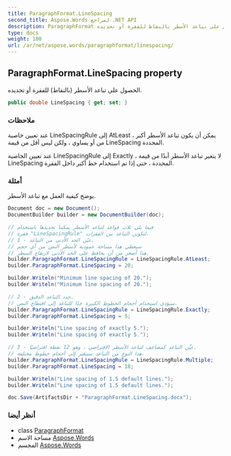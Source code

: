 ```yaml
---
title: ParagraphFormat.LineSpacing
second_title: Aspose.Words لمراجع .NET API
description: ParagraphFormat ملكية. الحصول على تباعد الأسطر بالنقاط للفقرة أو تحديده.
type: docs
weight: 180
url: /ar/net/aspose.words/paragraphformat/linespacing/
---
```

## ParagraphFormat.LineSpacing property

الحصول على تباعد الأسطر (بالنقاط) للفقرة أو تحديده.

```csharp
public double LineSpacing { get; set; }
```

### ملاحظات

عند تعيين خاصية LineSpacingRule إلى AtLeast ، يمكن أن يكون تباعد الأسطر أكبر من أو يساوي ، ولكن ليس أقل من قيمة LineSpacing المحددة.

عند تعيين الخاصية LineSpacingRule إلى Exactly ، لا يتغير تباعد الأسطر أبدًا من قيمة LineSpacing المحددة ، حتى إذا تم استخدام خط أكبر داخل الفقرة.

### أمثلة

يوضح كيفية العمل مع تباعد الأسطر.

```csharp
Document doc = new Document();
DocumentBuilder builder = new DocumentBuilder(doc);

// فيما يلي ثلاث قواعد لتباعد الأسطر يمكننا تحديدها باستخدام
// فقرة "LineSpacingRule" لتكوين التباعد بين الفقرات.
// 1 - عيّن الحد الأدنى من التباعد.
// سيعطي هذا مساحة عمودية لأسطر النص من أي حجم
// هذا أصغر من أن يحافظ على الحد الأدنى لارتفاع السطر.
builder.ParagraphFormat.LineSpacingRule = LineSpacingRule.AtLeast;
builder.ParagraphFormat.LineSpacing = 20;

builder.Writeln("Minimum line spacing of 20.");
builder.Writeln("Minimum line spacing of 20.");

// 2 - حدد التباعد الدقيق.
// سيؤدي استخدام أحجام الخطوط الكبيرة جدًا للتباعد إلى اقتطاع النص.
builder.ParagraphFormat.LineSpacingRule = LineSpacingRule.Exactly;
builder.ParagraphFormat.LineSpacing = 5;

builder.Writeln("Line spacing of exactly 5.");
builder.Writeln("Line spacing of exactly 5.");

// 3 - عيِّن التباعد كمضاعف لتباعد الأسطر الافتراضي ، وهو 12 نقطة افتراضيًا.
// هذا النوع من التباعد سيتغير إلى أحجام خطوط مختلفة.
builder.ParagraphFormat.LineSpacingRule = LineSpacingRule.Multiple;
builder.ParagraphFormat.LineSpacing = 18;

builder.Writeln("Line spacing of 1.5 default lines.");
builder.Writeln("Line spacing of 1.5 default lines.");

doc.Save(ArtifactsDir + "ParagraphFormat.LineSpacing.docx");
```

### أنظر أيضا

* class [ParagraphFormat](../)
* مساحة الاسم [Aspose.Words](../../paragraphformat/)
* المجسم [Aspose.Words](../../../)


